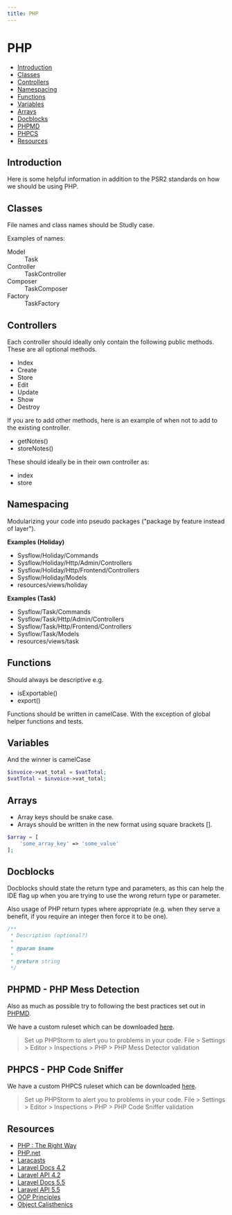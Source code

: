 ```yaml
---
title: PHP
---
```

# PHP

- [Introduction](#introduction)
- [Classes](#classes)
- [Controllers](#controllers)
- [Namespacing](#namespacing)
- [Functions](#functions)
- [Variables](#variables)
- [Arrays](#arrays)
- [Docblocks](#docblocks)
- [PHPMD](#phpmd)
- [PHPCS](#phpcs)
- [Resources](#resources)

<a name="introduction"></a>
## Introduction
Here is some helpful information in addition to the PSR2 standards on how we should be using PHP.


<a name="classes"></a>
## Classes

File names and class names should be Studly case.

Examples of names:
<dl class="dl-horizontal">
    <dt>Model</dt>
    <dd>Task</dd>    
    <dt>Controller</dt>
    <dd>TaskController</dd>   
    <dt>Composer</dt>
    <dd>TaskComposer</dd>    
    <dt>Factory</dt>
    <dd>TaskFactory</dd>
</dl>

<a name="controllers"></a>
## Controllers
Each controller should ideally only contain the following public methods. These are all optional methods.

- Index
- Create
- Store
- Edit 
- Update
- Show
- Destroy

If you are to add other methods, here is an example of when not to add to the existing controller.
- getNotes()
- storeNotes()

These should ideally be in their own controller as:
- index
- store

<a name="namespacing"></a>
## Namespacing

Modularizing your code into pseudo packages (&quot;package by feature instead of layer&quot;).

**Examples (Holiday)**
- Sysflow/Holiday/Commands
- Sysflow/Holiday/Http/Admin/Controllers
- Sysflow/Holiday/Http/Frontend/Controllers
- Sysflow/Holiday/Models
- resources/views/holiday

**Examples (Task)**
- Sysflow/Task/Commands
- Sysflow/Task/Http/Admin/Controllers
- Sysflow/Task/Http/Frontend/Controllers
- Sysflow/Task/Models
- resources/views/task

<a name="functions"></a>
## Functions
Should always be descriptive e.g.
- isExportable()
- export()

Functions should be written in camelCase. With the exception of global helper functions and tests. 

<a name="variables"></a>
## Variables
<div class="alert alert-warning">And the winner is camelCase</div>

```php
$invoice->vat_total = $vatTotal;
$vatTotal = $invoice->vat_total;
```

<a name="arrays"></a>
## Arrays
- Array keys should be snake case.
- Arrays should be written in the new format using square brackets [].

```php
$array = [
    'some_array_key' => 'some_value'
];
```

## Docblocks
Docblocks should state the return type and parameters, as this can help the IDE flag up when you are trying to use the wrong return type or parameter.

Also usage of PHP return types where appropriate (e.g. when they serve a benefit, if you require an integer then force it to be one).

```php
/**
 * Description (optional?)
 *  
 * @param $name
 *
 * @return string
 */
```

<a name="phpmd"></a>
## PHPMD - PHP Mess Detection
Also as much as possible try to following the best practices set out in [PHPMD](https://phpmd.org/).

We have a custom ruleset which can be downloaded <a href="https://raw.githubusercontent.com/sysflowdev/coding-standards/master/assets/files/phpmd.xml" target="_blank">here</a>.

> Set up PHPStorm to alert you to problems in your code.
> File > Settings > Editor > Inspections > PHP > PHP Mess Detector validation

<a name="phpcs"></a>
## PHPCS - PHP Code Sniffer

We have a custom PHPCS ruleset which can be downloaded <a href="https://raw.githubusercontent.com/sysflowdev/coding-standards/master/assets/files/phpcs.xml" target="_blank">here</a>.

> Set up PHPStorm to alert you to problems in your code.
> File > Settings > Editor > Inspections > PHP > PHP Code Sniffer validation

<a name="resources"></a>
## Resources
- [PHP : The Right Way](http://www.phptherightway.com/)
- [PHP.net](http://www.php.net/)
- [Laracasts](https://laracasts.com/)
- [Laravel Docs 4.2](https://laravel.com/docs/4.2)
- [Laravel API 4.2](https://laravel.com/api/4.2)
- [Laravel Docs 5.5](https://laravel.com/docs/5.5)
- [Laravel API 5.5](https://laravel.com/api/5.5)
- [OOP Principles](https://anampiu.github.io/blog/OOP-principles/)
- [Object Calisthenics](http://williamdurand.fr/2013/06/03/object-calisthenics/)  
